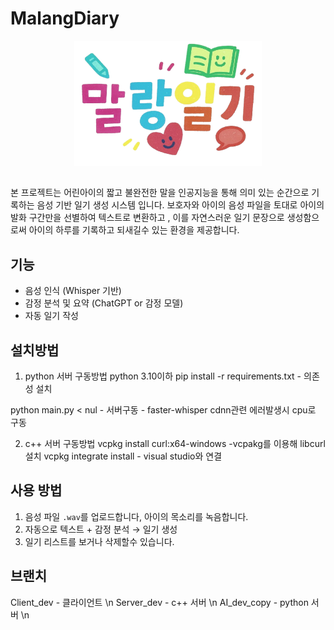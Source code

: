 # MalangDiary

<p align="center">
  <img src="./images/malang_logo.png" alt="logo" width="300" height="200"/>
</p>


## 
본 프로젝트는 어린아이의 짧고 불완전한 말을 인공지능을 통해 의미 있는 순간으로 기록하는
음성 기반 일기 생성 시스템 입니다.
보호자와 아이의 음성 파일을 토대로 아이의 발화 구간만을 선별하여 텍스트로 변환하고 ,
이를 자연스러운 일기 문장으로 생성함으로써 아이의 하루를 기록하고 되새길수 있는 환경을 제공합니다.

## 기능
- 음성 인식 (Whisper 기반)
- 감정 분석 및 요약 (ChatGPT or 감정 모델)
- 자동 일기 작성

## 설치방법
1. python 서버 구동방법
python 3.10이하
pip  install -r requirements.txt  - 의존성 설치

python main.py < nul - 서버구동  -  faster-whisper  cdnn관련 에러발생시 cpu로 구동


2. c++ 서버 구동방법
vcpkg install curl:x64-windows -vcpakg를 이용해 libcurl 설치
vcpkg integrate install  - visual studio와 연결 



## 사용 방법
1. 음성 파일 `.wav`를 업로드합니다, 아이의 목소리를 녹음합니다. 
2. 자동으로 텍스트 + 감정 분석 → 일기 생성
3. 일기 리스트를 보거나 삭제할수 있습니다.

## 브랜치
Client_dev - 클라이언트 \n
Server_dev - c++ 서버 \n 
AI_dev_copy - python 서버 \n
